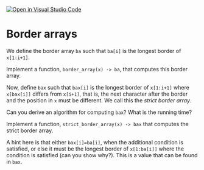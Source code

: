 [![Open in Visual Studio Code](https://classroom.github.com/assets/open-in-vscode-c66648af7eb3fe8bc4f294546bfd86ef473780cde1dea487d3c4ff354943c9ae.svg)](https://classroom.github.com/online_ide?assignment_repo_id=8482625&assignment_repo_type=AssignmentRepo)
# Border arrays

We define the border array `ba` such that `ba[i]` is the longest border of `x[1:i+1]`.

Implement a function, `border_array(x) -> ba`, that computes this border array.

Now, define `bax` such that `bax[i]` is the longest border of `x[1:i+1]` where `x[bax[i]]` differs from `x[i+1]`, that is, the next character after the border and the position in `x` must be different. We call this the *strict border array*.

Can you derive an algorithm for computing `bax`? What is the running time?

Implement a function, `strict_border_array(x) -> bax` that computes the strict border array.

A hint here is that either `bax[i]=ba[i]`, when the additional condition is satisfied, or else it must be the longest border of `x[1:ba[i]]` where the condition is satisfied (can you show why?). This is a value that can be found in `bax`.
